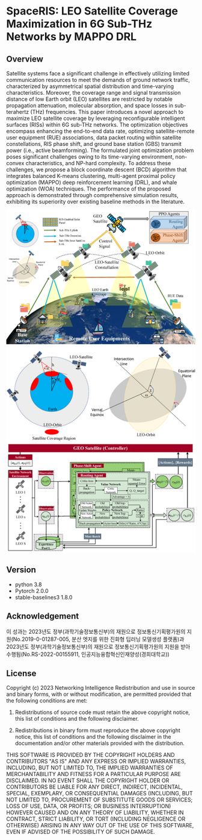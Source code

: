 # SpaceRIS: LEO Satellite Coverage Maximization in 6G Sub-THz Networks by MAPPO DRL

## Overview
Satellite systems face a significant challenge in effectively utilizing limited communication resources to meet the demands of ground network traffic, characterized by asymmetrical spatial distribution and time-varying characteristics. Moreover, the coverage range and signal transmission distance of low Earth orbit (LEO) satellites are restricted by notable propagation attenuation, molecular absorption, and space losses in sub-terahertz (THz) frequencies. This paper introduces a novel approach to maximize LEO satellite coverage by leveraging reconfigurable intelligent surfaces (RISs) within 6G sub-THz networks. The optimization objectives encompass enhancing the end-to-end data rate, optimizing satellite-remote user equipment (RUE) associations, data packet routing within satellite constellations, RIS phase shift, and ground base station (GBS) transmit power (i.e., active beamforming). The formulated joint optimization problem poses significant challenges owing to its time-varying environment, non-convex characteristics, and NP-hard complexity. To address these challenges, we propose a block coordinate descent (BCD) algorithm that integrates balanced K-means clustering, multi-agent proximal policy optimization (MAPPO) deep reinforcement learning (DRL), and whale optimization (WOA) techniques. The performance of the proposed approach is demonstrated through comprehensive simulation results, exhibiting its superiority over existing baseline methods in the literature.

![image info](./image/system_model.png)
![image info](./image/Angles.png)
![image info](./image/MAPPO_DRL.png)

## Version
- python 3.8
- Pytorch 2.0.0
- stable-baselines3	1.8.0

## Acknowledgement
이 성과는 2023년도 정부(과학기술정보통신부)의 재원으로 정보통신기획평가원의 지원(No.2019-0-01287-005, 분산 엣지를 위한 진화형 딥러닝 모델생성 플랫폼)과 2023년도 정부(과학기술정보통신부)의 재원으로 정보통신기획평가원의 지원을 받아 수행됨(No.RS-2022-00155911, 인공지능융합혁신인재양성(경희대학교))

## License
Copyright (c) 2023 Networking Intelligence
Redistribution and use in source and binary forms, with or without modification, are permitted provided that the following conditions are met:

1. Redistributions of source code must retain the above copyright notice, this list of conditions and the following disclaimer.

2. Redistributions in binary form must reproduce the above copyright notice, this list of conditions and the following disclaimer in the documentation and/or other materials provided with the distribution.

THIS SOFTWARE IS PROVIDED BY THE COPYRIGHT HOLDERS AND CONTRIBUTORS "AS IS" AND ANY EXPRESS OR IMPLIED WARRANTIES, INCLUDING, BUT NOT LIMITED TO, THE IMPLIED WARRANTIES OF MERCHANTABILITY AND FITNESS FOR A PARTICULAR PURPOSE ARE DISCLAIMED. IN NO EVENT SHALL THE COPYRIGHT HOLDER OR CONTRIBUTORS BE LIABLE FOR ANY DIRECT, INDIRECT, INCIDENTAL, SPECIAL, EXEMPLARY, OR CONSEQUENTIAL DAMAGES (INCLUDING, BUT NOT LIMITED TO, PROCUREMENT OF SUBSTITUTE GOODS OR SERVICES; LOSS OF USE, DATA, OR PROFITS; OR BUSINESS INTERRUPTION) HOWEVER CAUSED AND ON ANY THEORY OF LIABILITY, WHETHER IN CONTRACT, STRICT LIABILITY, OR TORT (INCLUDING NEGLIGENCE OR OTHERWISE) ARISING IN ANY WAY OUT OF THE USE OF THIS SOFTWARE, EVEN IF ADVISED OF THE POSSIBILITY OF SUCH DAMAGE.


